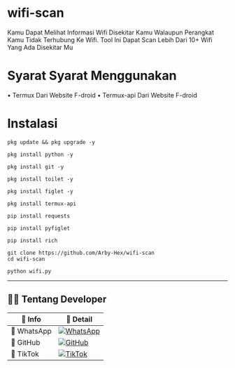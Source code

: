# wifi-scan
Kamu Dapat Melihat Informasi Wifi Disekitar Kamu Walaupun Perangkat Kamu Tidak Terhubung Ke Wifi.
Tool Ini Dapat Scan Lebih Dari 10+ Wifi Yang Ada Disekitar Mu

# Syarat Syarat Menggunakan
• Termux Dari Website F-droid
• Termux-api Dari Website F-droid

# Instalasi
```
pkg update && pkg upgrade -y
```
```
pkg install python -y
```
```
pkg install git -y
```
```
pkg install toilet -y
```
```
pkg install figlet -y
```
```
pkg install termux-api
```
```
pip install requests
```
```
pip install pyfiglet
```
```
pip install rich
```
```
git clone https://github.com/Arby-Hex/wifi-scan
cd wifi-scan
```
```
python wifi.py
```
____________________________________________________

## 👨‍💻 Tentang Developer

| 🧠 Info     | 🧩 Detail                                                                 |
|------------|---------------------------------------------------------------------------|
| 👤 WhatsApp| [![WhatsApp](https://img.shields.io/badge/Arby-25D366?logo=whatsapp&logoColor=white&style=for-the-badge)](https://wa.me/6285691909415) |
| 🐙 GitHub  | [![GitHub](https://img.shields.io/badge/GitHub-000000?logo=github&logoColor=white&style=for-the-badge)](https://github.com/Arby-Hex) |
| 🎵 TikTok  | [![TikTok](https://img.shields.io/badge/TikTok-000000?logo=tiktok&logoColor=white&style=for-the-badge)](https://www.tiktok.com/@viper_exe9) |
